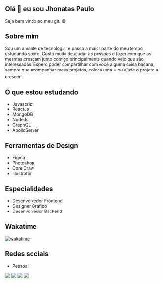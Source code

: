 ## Olá 👋 eu sou Jhonatas Paulo

Seja bem vindo ao meu git. 😄


## Sobre mim

Sou um amante de tecnologia, e passo a maior parte do meu tempo estudando sobre. Gosto muito de ajudar as pessoas e fazer com que as mesmas cresçam junto comigo principalmente quando vejo que são interessadas. Espero poder compartilhar com você alguma coisa bacana, sempre que acompanhar meus projetos, coloca uma ⭐ ou ajude o projeto a crescer. 

## O que estou estudando
  
- Javascript
- ReactJs
- MongoDB
- NodeJs
- GraphQL
- ApolloServer

## Ferramentas de Design

- Figma
- Photoshop
- CorelDraw
- Illustrator

## Especialidades

- Desenvolvedor Frontend
- Designer Gráfico
- Desenvolvedor Backend

## Wakatime
[![wakatime](https://wakatime.com/badge/user/0d6e07ea-deca-460d-acc9-edce5316eabb.svg)](https://wakatime.com/@0d6e07ea-deca-460d-acc9-edce5316eabb)

## Redes sociais

 - Pessoal

[<img src="https://img.shields.io/badge/twitter-%231DA1F2.svg?&style=for-the-badge&logo=twitter&logoColor=white" />](https://twitter.com/JhonatasPaulo) 
[<img src="https://img.shields.io/badge/linkedin-%230077B5.svg?&style=for-the-badge&logo=linkedin&logoColor=white" />](https://www.linkedin.com/in/jhonataspaulo/) 
[<img src = "https://img.shields.io/badge/instagram-%23E4405F.svg?&style=for-the-badge&logo=instagram&logoColor=white">](https://www.instagram.com/jhonataspaullo/) 
[<img src = "https://img.shields.io/badge/facebook-%231877F2.svg?&style=for-the-badge&logo=facebook&logoColor=white">](https://www.facebook.com/jhonataspaullo)

